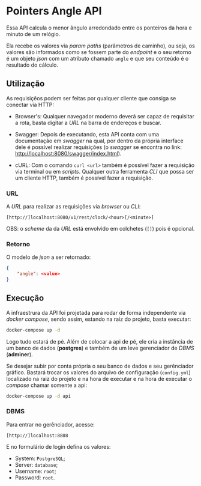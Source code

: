 # Pointers Angle API

Essa API calcula o menor ângulo arredondado entre os ponteiros da hora e minuto de um relógio.

Ela recebe os valores via _param paths_ (parâmetros de caminho), ou seja, os valores são informados como se fossem parte do _endpoint_ e o seu retorno é um objeto _json_ com um atributo chamado `angle` e que seu conteúdo é o resultado do cálculo.

## Utilização

As requisiçẽos podem ser feitas por qualquer cliente que consiga se conectar via HTTP:

- Browser's: Qualquer navegador moderno deverá ser capaz de requisitar a rota, basta digitar a _URL_ na barra de endereços e buscar.

- Swagger: Depois de executando, esta API conta com uma documentação em _swagger_ na qual, por dentro da própria interface dele é possível realizar requisições (o _swagger_ se encontra no link: <http://localhost:8080/swagger/index.html>).

- cURL: Com o comando `curl <url>` também é possível fazer a requisição via terminal ou em _scripts_. Qualquer outra ferramenta _CLI_ que possa ser um cliente HTTP, também é possível fazer a requisição.

### URL

A _URL_ para realizar as requisições via _browser_ ou _CLI_:

```
[http://]localhost:8080/v1/rest/clock/<hour>[/<minute>]
```

OBS: o _scheme_ da da _URL_ está envolvido em colchetes (`[]`) pois é opcional.

### Retorno

O modelo de _json_ a ser retornado:

```json
{
	"angle": <value>
}
```

## Execução

A infraestrura da API foi projetada para rodar de forma independente via _docker compose_, sendo assim, estando na raiz do projeto, basta executar:

```bash
docker-compose up -d
```

Logo tudo estará de pé. Além de colocar a api de pé, ele cria a instância de um banco de dados (**postgres**) e também de um leve gerenciador de _DBMS_ (**adminer**).

Se desejar subir por conta própria o seu banco de dados e seu gerênciador gráfico. Bastará trocar os valores do arquivo de configuração (`config.yml`) localizado na raiz do projeto e na hora de executar e na hora de executar o _compose_ chamar somente a api:

```bash
docker-compose up -d api
```

### DBMS

Para entrar no gerênciador, acesse:

```
[http://]localhost:8888
```

E no formulário de login defina os valores:

- System: `PostgreSQL`;
- Server: `database`;
- Username: `root`;
- Password: `root`.
